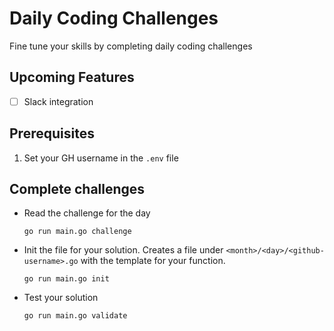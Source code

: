 # Daily Coding Challenges
Fine tune your skills by completing daily coding challenges

## Upcoming Features
- [ ] Slack integration

## Prerequisites
1. Set your GH username in the `.env` file

## Complete challenges
- Read the challenge for the day
    ```
    go run main.go challenge
    ```
- Init the file for your solution. Creates a file under `<month>/<day>/<github-username>.go` with the template for your function.
    ```
    go run main.go init
    ```
- Test your solution
    ```
    go run main.go validate
    ```